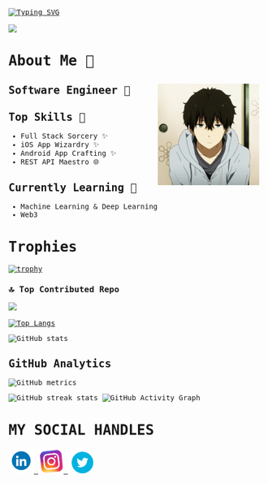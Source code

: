 <samp>

[![Typing SVG](https://readme-typing-svg.demolab.com/?lines=Konnichiwa+I'm+Anshumali+Karna;Welcome+to+my+GitHub+Profile)](https://git.io/typing-svg)

<img align="center" src="https://github-readme-activity-graph.vercel.app/graph?username=anshumalivfx&bg_color=222222&color=ffffff&line=1890ff&point=ffffff&area=true&hide_border=false" />


# About Me 💬

<img height="200" width="200" alt="GIF" align="right" src="Assets/hyouka-anime.gif" style="padding: 10px"/>

## Software Engineer 🤖

## Top Skills 💪
- Full Stack Sorcery ✨
- iOS App Wizardry ✨
- Android App Crafting ✨
- REST API Maestro 🌐

## Currently Learning 📖
- Machine Learning & Deep Learning
- Web3


# Trophies

[![trophy](https://github-profile-trophy.vercel.app/?username=anshumalivfx)](https://github.com/ryo-ma/github-profile-trophy)<br>

### 🔝 Top Contributed Repo
![](https://github-contributor-stats.vercel.app/api?username=anshumalivfx&limit=5&theme=tokyonight&combine_all_yearly_contributions=true)

<!---[![Top Langs](https://github-readme-stats.vercel.app/api/top-langs/?username=anshumalivfx&hide=javascript,html,css,jupyter%20notebook,makefile&theme=dracula)](https://github.com/anshumalivfx/)--->
[![Top Langs](https://github-readme-stats.vercel.app/api/top-langs/?username=anshumalivfx&hide=javascript,html,css,makefile&layout=donut-vertical&theme=dracula)](https://github.com/anshumalivfx/github-readme-stats)

![GitHub stats](https://github-readme-stats.vercel.app/api?username=anshumalivfx&show_icons=true&count_private=true&theme=dracula)



## GitHub Analytics

![GitHub metrics](https://metrics.lecoq.io/anshumalivfx)

![GitHub streak stats](https://github-readme-streak-stats.herokuapp.com/?user=anshumalivfx)
![GitHub Activity Graph](https://activity-graph.herokuapp.com/graph?username=anshumalivfx)

# MY SOCIAL HANDLES

<a href="https://www.linkedin.com/in/anshumalikarna/">  
<img src="Assets/ln.gif" style="height: 50px">
</a>
<a href="https://www.instagram.com/anshumalikarna">
<img src="Assets/insta-instagram.gif" style="height: 50px">
</a> 
<a href="https://www.twitter.com/anshumaIi">
<img src="Assets/twitter-bird.gif" style="height: 50px">
<a>
</samp>
